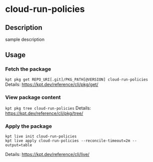 # cloud-run-policies

## Description
sample description

## Usage

### Fetch the package
`kpt pkg get REPO_URI[.git]/PKG_PATH[@VERSION] cloud-run-policies`
Details: https://kpt.dev/reference/cli/pkg/get/

### View package content
`kpt pkg tree cloud-run-policies`
Details: https://kpt.dev/reference/cli/pkg/tree/

### Apply the package
```
kpt live init cloud-run-policies
kpt live apply cloud-run-policies --reconcile-timeout=2m --output=table
```
Details: https://kpt.dev/reference/cli/live/
